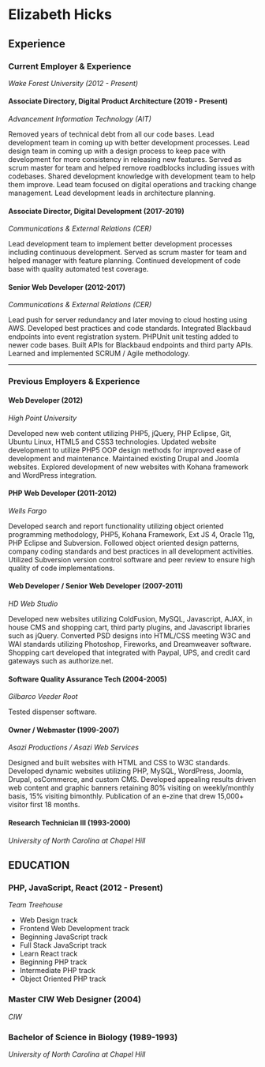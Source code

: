 # Elizabeth Hicks

## Experience

### Current Employer & Experience

*Wake Forest University (2012 - Present)*

#### Associate Directory, Digital Product Architecture (2019 - Present)
*Advancement Information Technology (AIT)*

Removed years of technical debt from all our code bases.  Lead development team in coming up with better development processes.  Lead design team in coming up with a design process to keep pace with development for more consistency in releasing new features.  Served as scrum master for team and helped remove roadblocks including issues with codebases.  Shared development knowledge with development team to help them improve.  Lead team focused on digital operations and tracking change management. Lead development leads in architecture planning.

#### Associate Director, Digital Development (2017-2019)
*Communications & External Relations (CER)*

Lead development team to implement better development processes including continuous development.  Served as scrum master for team and helped manager with feature planning.  Continued development of code base with quality automated test coverage.

#### Senior Web Developer (2012-2017)
*Communications & External Relations (CER)*

Lead push for server redundancy and later moving to cloud hosting using AWS. Developed best practices and code standards. Integrated Blackbaud endpoints into event registration system. PHPUnit unit testing added to newer code bases. Built APIs for Blackbaud endpoints and third party APIs. Learned and implemented SCRUM / Agile methodology.

---

### Previous Employers & Experience

#### Web Developer (2012)
*High Point University*

Developed new web content utilizing PHP5, jQuery, PHP Eclipse, Git, Ubuntu Linux, HTML5 and CSS3 technologies. Updated website development to utilize PHP5 OOP design methods for improved ease of development and maintenance. Maintained existing Drupal and Joomla websites. Explored development of new websites with Kohana framework and WordPress integration.

#### PHP Web Developer (2011-2012)
*Wells Fargo*

Developed search and report functionality utilizing object oriented programming methodology, PHP5, Kohana Framework, Ext JS 4, Oracle 11g, PHP Eclipse and Subversion. Followed object oriented design patterns, company coding standards and best practices in all development activities. Utilized Subversion version control software and peer review to ensure high quality of code implementations.

#### Web Developer / Senior Web Developer (2007-2011)
*HD Web Studio* 

Developed new websites utilizing ColdFusion, MySQL, Javascript, AJAX, in house CMS and shopping cart, third party plugins, and Javascript libraries such as jQuery. Converted PSD designs into HTML/CSS meeting W3C and WAI standards utilizing Photoshop, Fireworks, and Dreamweaver software. Shopping cart developed that integrated with Paypal, UPS, and credit card gateways such as authorize.net.

#### Software Quality Assurance Tech (2004-2005)
*Gilbarco Veeder Root* 

Tested dispenser software.

#### Owner / Webmaster (1999-2007)
*Asazi Productions / Asazi Web Services* 

Designed and built websites with HTML and CSS to W3C standards. Developed dynamic websites utilizing PHP, MySQL, WordPress, Joomla, Drupal, osCommerce, and custom CMS. Developed appealing results driven web content and graphic banners retaining 80% visiting on weekly/monthly basis, 15% visiting bimonthly. Publication of an e-zine that drew 15,000+ visitor first 18 months.

#### Research Technician III (1993-2000)
*University of North Carolina at Chapel Hill* 

## EDUCATION

### PHP, JavaScript, React (2012 - Present)
*Team Treehouse*
* Web Design track
* Frontend Web Development track
* Beginning JavaScript track
* Full Stack JavaScript track
* Learn React track
* Beginning PHP track
* Intermediate PHP track
* Object Oriented PHP track

### Master CIW Web Designer (2004)
*CIW*

### Bachelor of Science in Biology (1989-1993)
*University of North Carolina at Chapel Hill*
